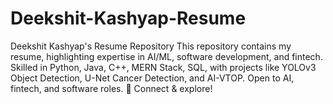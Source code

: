# Deekshit-Kashyap-Resume
 Deekshit Kashyap's Resume Repository  This repository contains my resume, highlighting expertise in AI/ML, software development, and fintech. Skilled in Python, Java, C++, MERN Stack, SQL, with projects like YOLOv3 Object Detection, U-Net Cancer Detection, and AI-VTOP. Open to AI, fintech, and software roles. 📩 Connect &amp; explore!

